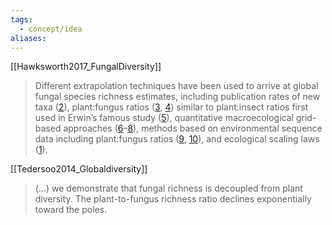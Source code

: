 ```yaml
---
tags:
  - concept/idea
aliases:
---
```

[[Hawksworth2017_FungalDiversity]]
> Different extrapolation techniques have been used to arrive at global fungal species richness estimates, including publication rates of new taxa ([2](https://journals.asm.org/doi/10.1128/microbiolspec.funk-0052-2016#core-b2)), plant:fungus ratios ([3](https://journals.asm.org/doi/10.1128/microbiolspec.funk-0052-2016#core-b3), [4](https://journals.asm.org/doi/10.1128/microbiolspec.funk-0052-2016#core-b4)) similar to plant:insect ratios first used in Erwin’s famous study ([5](https://journals.asm.org/doi/10.1128/microbiolspec.funk-0052-2016#core-b5)), quantitative macroecological grid-based approaches ([6](https://journals.asm.org/doi/10.1128/microbiolspec.funk-0052-2016#core-b6)–[8](https://journals.asm.org/doi/10.1128/microbiolspec.funk-0052-2016#core-b8)), methods based on environmental sequence data including plant:fungus ratios ([9](https://journals.asm.org/doi/10.1128/microbiolspec.funk-0052-2016#core-b9), [10](https://journals.asm.org/doi/10.1128/microbiolspec.funk-0052-2016#core-b10)), and ecological scaling laws ([1](https://journals.asm.org/doi/10.1128/microbiolspec.funk-0052-2016#core-b1)).

[[Tedersoo2014_Globaldiversity]]
> (...) we demonstrate that fungal richness is decoupled from plant diversity. The plant-to-fungus richness ratio declines exponentially toward the poles.